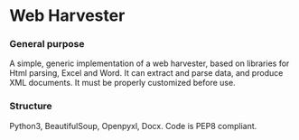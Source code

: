 Web Harvester
=============

### General purpose
A simple, generic implementation of a web harvester, based on libraries for Html parsing, Excel and Word. It can extract and parse data, and produce XML documents. It must be properly customized before use.

### Structure
Python3, BeautifulSoup, Openpyxl, Docx.  Code is PEP8 compliant. 


